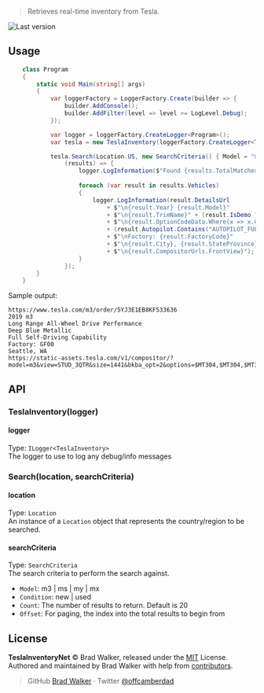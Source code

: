 > Retrieves real-time inventory from Tesla.

![Last version](https://img.shields.io/github/tag/braddwalker/TeslaInventoryNet.svg?style=flat-square)

## Usage

```c#
    class Program
    {
        static void Main(string[] args)
        {
            var loggerFactory = LoggerFactory.Create(builder => {
                builder.AddConsole();
                builder.AddFilter(level => level >= LogLevel.Debug);
            });

            var logger = loggerFactory.CreateLogger<Program>();
            var tesla = new TeslaInventory(loggerFactory.CreateLogger<TeslaInventory>());

            tesla.Search(Location.US, new SearchCriteria() { Model = "m3", Condition = "used", Count = 100},
                (results) => {
                    logger.LogInformation($"Found {results.TotalMatchesFound} vehicles total, {results.Vehicles.Length} vehicles returned");
                    
                    foreach (var result in results.Vehicles)
                    {
                        logger.LogInformation(result.DetailsUrl
                            + $"\n{result.Year} {result.Model}"
                            + $"\n{result.TrimName}" + (result.IsDemo ? " Demo" : "")
                            + $"\n{result.OptionCodeData.Where(x => x.Group == "PAINT").Select(x => x.Name).FirstOrDefault()}"
                            + (result.Autopilot.Contains("AUTOPILOT_FULL_SELF_DRIVING") ? "\nFull Self-Driving Capability" : "")
                            + $"\nFactory: {result.FactoryCode}"
                            + $"\n{result.City}, {result.StateProvince}"
                            + $"\n{result.CompositorUrls.FrontView}");
                    }
                });
        }
    }
```

Sample output:
```
https://www.tesla.com/m3/order/5YJ3E1EB8KF533636
2019 m3
Long Range All-Wheel Drive Performance
Deep Blue Metallic
Full Self-Driving Capability
Factory: GF00
Seattle, WA
https://static-assets.tesla.com/v1/compositor/?model=m3&view=STUD_3QTR&size=1441&bkba_opt=2&options=$MT304,$MT304,$MT304,$APF2,$APBS,$BC3R,$DV4W,$IN3PB,$PPSB,$PRM31,$SC04,$MDL3,$W32P,$SLR1,$MT304,$PL31,$SPT31,$CPF0,$RSF1
```

## API
### TeslaInventory(logger)
#### logger
Type: `ILogger<TeslaInventory>`
<br/>The logger to use to log any debug/info messages

### Search(location, searchCriteria)
#### location
Type: `Location`
<br/>An instance of a `Location` object that represents the country/region to be searched.

#### searchCriteria
Type: `SearchCriteria`
<br/>The search criteria to perform the search against.
- `Model`: m3 | ms | my | mx
- `Condition`: new | used
- `Count`: The number of results to return. Default is 20
- `Offset`: For paging, the index into the total results to begin from

## License
**TeslaInventoryNet** © Brad Walker, released under the [MIT](https://github.com/braddwalker/TeslaInventoryNet/blob/master/LICENSE.md) License.<br>
Authored and maintained by Brad Walker with help from [contributors](https://github.com/braddwalker/TeslaInventoryNet/contributors).

> GitHub [Brad Walker](https://github.com/braddwalker) · Twitter [@offcamberdad](https://twitter.com/offcamberdad)